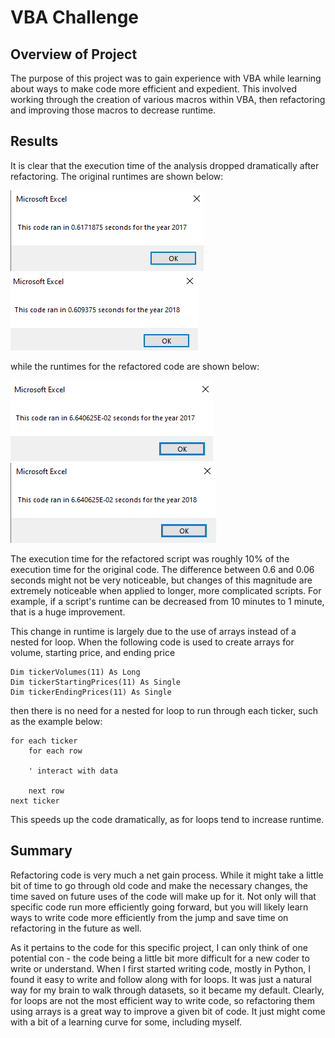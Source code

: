 # VBA Challenge

## Overview of Project

The purpose of this project was to gain experience with VBA while learning about ways to make code more efficient and expedient. This involved working through the creation of various macros within VBA, then refactoring and improving those macros to decrease runtime.

## Results

It is clear that the execution time of the analysis dropped dramatically after refactoring. The original runtimes are shown below:

![2017original](resources/2017_original.png)
![2018original](resources/2018_original.png)

while the runtimes for the refactored code are shown below:

![2017refactor](resources/VBA_Challenge_2017.png)
![2018refactor](resources/VBA_Challenge_2018.png)

The execution time for the refactored script was roughly 10% of the execution time for the original code. The difference between 0.6 and 0.06 seconds might not be very noticeable, but changes of this magnitude are extremely noticeable when applied to longer, more complicated scripts. For example, if a script's runtime can be decreased from 10 minutes to 1 minute, that is a huge improvement.

This change in runtime is largely due to the use of arrays instead of a nested for loop. When the following code is used to create arrays for volume, starting price, and ending price

    Dim tickerVolumes(11) As Long
    Dim tickerStartingPrices(11) As Single
    Dim tickerEndingPrices(11) As Single
    
then there is no need for a nested for loop to run through each ticker, such as the example below:

    for each ticker
        for each row
        
        ' interact with data
        
        next row
    next ticker
    
This speeds up the code dramatically, as for loops tend to increase runtime.

## Summary

Refactoring code is very much a net gain process. While it might take a little bit of time to go through old code and make the necessary changes, the time saved on future uses of the code will make up for it. Not only will that specific code run more efficiently going forward, but you will likely learn ways to write code more efficiently from the jump and save time on refactoring in the future as well.

As it pertains to the code for this specific project, I can only think of one potential con - the code being a little bit more difficult for a new coder to write or understand. When I first started writing code, mostly in Python, I found it easy to write and follow along with for loops. It was just a natural way for my brain to walk through datasets, so it became my default. Clearly, for loops are not the most efficient way to write code, so refactoring them using arrays is a great way to improve a given bit of code. It just might come with a bit of a learning curve for some, including myself.
